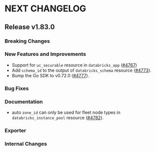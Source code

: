 # NEXT CHANGELOG

## Release v1.83.0

### Breaking Changes

### New Features and Improvements

 * Support for `uc_securable` resource in `databricks_app` ([#4767](https://github.com/databricks/terraform-provider-databricks/pull/4767))
 * Add `schema_id` to the output of `databricks_schema` resource ([#4773](https://github.com/databricks/terraform-provider-databricks/pull/4773)).
 * Bump the Go SDK to v0.72.0 ([#4777](https://github.com/databricks/terraform-provider-databricks/pull/4777)).

### Bug Fixes

### Documentation
 * auto `zone_id` can only be used for fleet node types in `databricks_instance_pool` resource ([#4782](https://github.com/databricks/terraform-provider-databricks/pull/4782)).

### Exporter

### Internal Changes

